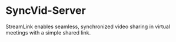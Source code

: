 # SyncVid-Server
StreamLink enables seamless, synchronized video sharing in virtual meetings with a simple shared link.
